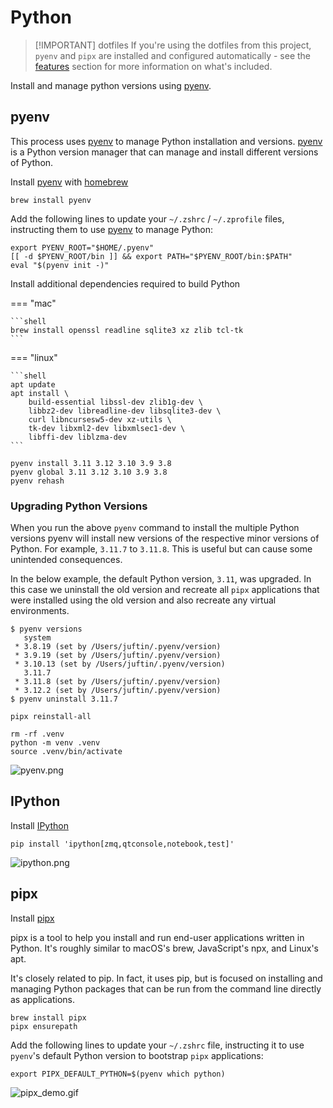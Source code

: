 # Python

> [!IMPORTANT] dotfiles
> If you're using the dotfiles from this project,
> `pyenv` and `pipx` are installed and configured
> automatically - see the [features](../dotfiles/features.md)
> section for more information on what's included.

Install and manage python versions using [pyenv].

## pyenv

This process uses [pyenv] to manage Python installation and versions. [pyenv] is a Python
version manager that can manage and install different versions of Python.

Install [pyenv] with [homebrew]

```shell
brew install pyenv
```

Add the following lines to update your `~/.zshrc` / `~/.zprofile` files,
instructing them to use [pyenv] to manage Python:

```shell
export PYENV_ROOT="$HOME/.pyenv"
[[ -d $PYENV_ROOT/bin ]] && export PATH="$PYENV_ROOT/bin:$PATH"
eval "$(pyenv init -)"
```

Install additional dependencies required to build Python

=== "mac"

    ```shell
    brew install openssl readline sqlite3 xz zlib tcl-tk
    ```

=== "linux"

    ```shell
    apt update
    apt install \
        build-essential libssl-dev zlib1g-dev \
        libbz2-dev libreadline-dev libsqlite3-dev \
        curl libncursesw5-dev xz-utils \
        tk-dev libxml2-dev libxmlsec1-dev \
        libffi-dev liblzma-dev
    ```

```shell
pyenv install 3.11 3.12 3.10 3.9 3.8
pyenv global 3.11 3.12 3.10 3.9 3.8
pyenv rehash
```

### Upgrading Python Versions

When you run the above `pyenv` command to install the multiple Python
versions pyenv will install new versions of the respective minor versions
of Python. For example, `3.11.7` to `3.11.8`. This is useful but can
cause some unintended consequences.

In the below example, the default Python version, `3.11`, was upgraded. In
this case we uninstall the old version and recreate all `pipx` applications
that were installed using the old version and also recreate any virtual
environments.

```console
$ pyenv versions
   system
 * 3.8.19 (set by /Users/juftin/.pyenv/version)
 * 3.9.19 (set by /Users/juftin/.pyenv/version)
 * 3.10.13 (set by /Users/juftin/.pyenv/version)
   3.11.7
 * 3.11.8 (set by /Users/juftin/.pyenv/version)
 * 3.12.2 (set by /Users/juftin/.pyenv/version)
$ pyenv uninstall 3.11.7
```

```shell
pipx reinstall-all
```

```shell
rm -rf .venv
python -m venv .venv
source .venv/bin/activate
```

![pyenv.png]

## IPython

Install [IPython]

```shell
pip install 'ipython[zmq,qtconsole,notebook,test]'
```

![ipython.png]

## pipx

Install [pipx]

pipx is a tool to help you install and run end-user applications written in
Python. It's roughly similar to macOS's brew, JavaScript's npx, and
Linux's apt.

It's closely related to pip. In fact, it uses pip, but is focused on installing
and managing Python packages that can be run from the command line directly as
applications.

```shell
brew install pipx
pipx ensurepath
```

Add the following lines to update your `~/.zshrc` file, instructing it to use
`pyenv`'s default Python version to bootstrap `pipx` applications:

```shell
export PIPX_DEFAULT_PYTHON=$(pyenv which python)
```

![pipx_demo.gif]

[Python]: https://python.org/
[pipx]: https://github.com/pypa/pipx
[pyenv]: https://github.com/yyuu/pyenv
[IPython]: http://ipython.org/
[homebrew]: https://brew.sh/
[pyenv.png]: https://i.imgur.com/aBtVsdd.png
[ipython.png]: https://i.imgur.com/pu16vey.png
[pipx_demo.gif]: https://i.imgur.com/eS1t3Mc.gif
